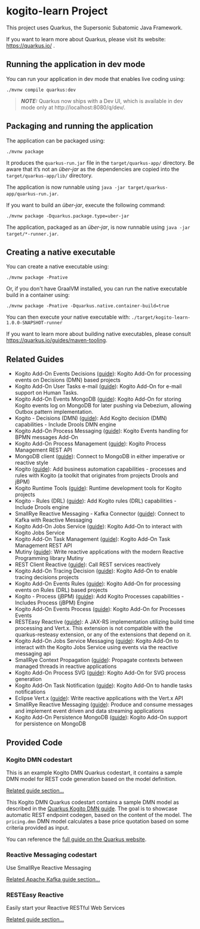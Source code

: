 # kogito-learn Project

This project uses Quarkus, the Supersonic Subatomic Java Framework.

If you want to learn more about Quarkus, please visit its website: https://quarkus.io/ .

## Running the application in dev mode

You can run your application in dev mode that enables live coding using:
```shell script
./mvnw compile quarkus:dev
```

> **_NOTE:_**  Quarkus now ships with a Dev UI, which is available in dev mode only at http://localhost:8080/q/dev/.

## Packaging and running the application

The application can be packaged using:
```shell script
./mvnw package
```
It produces the `quarkus-run.jar` file in the `target/quarkus-app/` directory.
Be aware that it’s not an _über-jar_ as the dependencies are copied into the `target/quarkus-app/lib/` directory.

The application is now runnable using `java -jar target/quarkus-app/quarkus-run.jar`.

If you want to build an _über-jar_, execute the following command:
```shell script
./mvnw package -Dquarkus.package.type=uber-jar
```

The application, packaged as an _über-jar_, is now runnable using `java -jar target/*-runner.jar`.

## Creating a native executable

You can create a native executable using: 
```shell script
./mvnw package -Pnative
```

Or, if you don't have GraalVM installed, you can run the native executable build in a container using: 
```shell script
./mvnw package -Pnative -Dquarkus.native.container-build=true
```

You can then execute your native executable with: `./target/kogito-learn-1.0.0-SNAPSHOT-runner`

If you want to learn more about building native executables, please consult https://quarkus.io/guides/maven-tooling.

## Related Guides

- Kogito Add-On Events Decisions ([guide](https://quarkus.io/guides/kogito-dmn)): Kogito Add-On for processing events on Decisions (DMN) based projects
- Kogito Add-On User Tasks e-mail ([guide](https://quarkus.io/guides/kogito)): Kogito Add-On for e-mail support on Human Tasks.
- Kogito Add-On Events MongoDB ([guide](https://quarkus.io/guides/kogito)): Kogito Add-On for storing Kogito events log on MongoDB for later pushing via Debezium, allowing Outbox pattern implementation.
- Kogito - Decisions (DMN) ([guide](https://quarkus.io/guides/kogito-dmn)): Add Kogito decision (DMN) capabilities - Include Drools DMN engine
- Kogito Add-On Process Messaging ([guide](https://quarkus.io/guides/kogito)): Kogito Events handling for BPMN messages Add-On
- Kogito Add-On Process Management ([guide](https://quarkus.io/guides/kogito)): Kogito Process Management REST API
- MongoDB client ([guide](https://quarkus.io/guides/mongodb)): Connect to MongoDB in either imperative or reactive style
- Kogito ([guide](https://quarkus.io/guides/kogito)): Add business automation capabilities - processes and rules with Kogito (a toolkit that originates from projects Drools and jBPM)
- Kogito Runtime Tools ([guide](https://quarkus.io/guides/kogito)): Runtime development tools for Kogito projects
- Kogito - Rules (DRL) ([guide](https://quarkus.io/guides/kogito-drl)): Add Kogito rules (DRL) capabilities - Include Drools engine
- SmallRye Reactive Messaging - Kafka Connector ([guide](https://quarkus.io/guides/kafka-reactive-getting-started)): Connect to Kafka with Reactive Messaging
- Kogito Add-On Jobs Service ([guide](https://quarkus.io/guides/kogito)): Kogito Add-On to interact with Kogito Jobs Service
- Kogito Add-On Task Management ([guide](https://quarkus.io/guides/kogito)): Kogito Add-On Task Management REST API
- Mutiny ([guide](https://quarkus.io/guides/mutiny-primer)): Write reactive applications with the modern Reactive Programming library Mutiny
- REST Client Reactive ([guide](https://quarkus.io/guides/rest-client-reactive)): Call REST services reactively
- Kogito Add-On Tracing Decision ([guide](https://quarkus.io/guides/kogito-dmn)): Kogito Add-On to enable tracing decisions projects
- Kogito Add-On Events Rules ([guide](https://quarkus.io/guides/kogito-drl)): Kogito Add-On for processing events on Rules (DRL) based projects
- Kogito - Process (jBPM) ([guide](https://quarkus.io/guides/kogito)): Add Kogito Processes capabilities - Includes Process (jBPM) Engine
- Kogito Add-On Events Process ([guide](https://quarkus.io/guides/kogito)): Kogito Add-On for Processes Events
- RESTEasy Reactive ([guide](https://quarkus.io/guides/resteasy-reactive)): A JAX-RS implementation utilizing build time processing and Vert.x. This extension is not compatible with the quarkus-resteasy extension, or any of the extensions that depend on it.
- Kogito Add-On Jobs Service Messaging ([guide](https://quarkus.io/guides/kogito)): Kogito Add-On to interact with the Kogito Jobs Service using events via the reactive messaging api
- SmallRye Context Propagation ([guide](https://quarkus.io/guides/context-propagation)): Propagate contexts between managed threads in reactive applications
- Kogito Add-On Process SVG ([guide](https://quarkus.io/guides/kogito)): Kogito Add-On for SVG process generation
- Kogito Add-On Task Notification ([guide](https://quarkus.io/guides/kogito)): Kogito Add-On to handle tasks notifications
- Eclipse Vert.x ([guide](https://quarkus.io/guides/vertx)): Write reactive applications with the Vert.x API
- SmallRye Reactive Messaging ([guide](https://quarkus.io/guides/reactive-messaging)): Produce and consume messages and implement event driven and data streaming applications
- Kogito Add-On Persistence MongoDB ([guide](https://quarkus.io/guides/kogito)): Kogito Add-On support for persistence on MongoDB

## Provided Code

### Kogito DMN codestart

This is an example Kogito DMN Quarkus codestart, it contains a sample DMN model for REST code generation based on the model definition.

[Related guide section...](https://quarkus.io/guides/kogito-dmn)

This Kogito DMN Quarkus codestart contains a sample DMN model as described in the [Quarkus Kogito DMN guide](https://quarkus.io/guides/kogito-dmn).
The goal is to showcase automatic REST endpoint codegen, based on the content of the model.
The `pricing.dmn` DMN model calculates a base price quotation based on some criteria provided as input.

You can reference the [full guide on the Quarkus website](https://quarkus.io/guides/kogito-dmn).

### Reactive Messaging codestart

Use SmallRye Reactive Messaging

[Related Apache Kafka guide section...](https://quarkus.io/guides/kafka-reactive-getting-started)


### RESTEasy Reactive

Easily start your Reactive RESTful Web Services

[Related guide section...](https://quarkus.io/guides/getting-started-reactive#reactive-jax-rs-resources)
